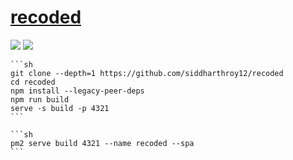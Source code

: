 # [recoded](https://github.com/siddharthroy12/recoded)

![](https://img.shields.io/github/license/siddharthroy12/recoded) ![](https://img.shields.io/github/last-commit/scillidan//mainrecoded)

````{tab} From source
```sh
git clone --depth=1 https://github.com/siddharthroy12/recoded
cd recoded
npm install --legacy-peer-deps
npm run build
serve -s build -p 4321
```
````

````{tab} PM2
```sh
pm2 serve build 4321 --name recoded --spa
```
````